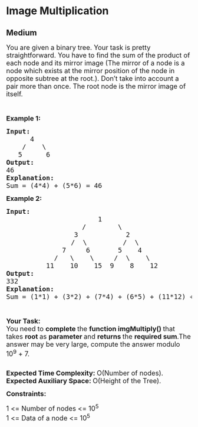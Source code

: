 # Image Multiplication
## Medium
<div class="problems_problem_content__Xm_eO"><p><span style="font-size:18px">You are given a binary tree. Your task is pretty straightforward. You have to find the sum of the product of each node and its mirror image (The mirror of a node is a node which exists at the mirror position of the node in opposite subtree at the root.). Don’t take into account a pair more than once. The root node is the mirror image of itself.</span></p>

<p>&nbsp;</p>

<p><strong><span style="font-size:18px">Example 1:</span></strong></p>

<pre><strong><span style="font-size:18px">Input:</span></strong>
<span style="font-size:18px">      4         </span>
<span style="font-size:18px">    /    \</span>
<span style="font-size:18px">   5      6</span>
<span style="font-size:18px"><strong>Output:</strong></span>
<span style="font-size:18px">46</span>
<span style="font-size:18px"><strong>Explanation:</strong></span>
<span style="font-size:18px">Sum = (4*4) + (5*6) = 46</span></pre>

<p><strong><span style="font-size:18px">Example 2:</span></strong></p>

<pre><strong><span style="font-size:18px">Input:</span></strong>
<span style="font-size:18px">                       1                 </span>
<span style="font-size:18px">                   /        \</span>
<span style="font-size:18px">                 3            2</span>
        <span style="font-size:18px">          /  \         /  \</span>
<span style="font-size:18px">              7     6       5    4</span>
<span style="font-size:18px">            /   \    \     /  \    \</span>
<span style="font-size:18px">          11    10    15  9    8    12</span>
<strong><span style="font-size:18px">Output:</span></strong>
<span style="font-size:18px">332</span>
<strong><span style="font-size:18px">Explanation:</span></strong>
<span style="font-size:18px">Sum = (1*1) + (3*2) + (7*4) + (6*5) + (11*12) + (15*9) = 332</span></pre>

<p>&nbsp;</p>

<p><span style="font-size:18px"><strong>Your Task:</strong><br>
You need to&nbsp;<strong>complete&nbsp;</strong>the&nbsp;<strong>function imgMultiply()&nbsp;</strong>that takes&nbsp;<strong>root&nbsp;</strong>as&nbsp;<strong>parameter&nbsp;</strong>and&nbsp;<strong>returns&nbsp;</strong>the&nbsp;<strong>required sum</strong>.The answer may be very large, compute the answer modulo 10<sup>9</sup>&nbsp;+ 7.</span></p>

<p><br>
<span style="font-size:18px"><strong>Expected Time Complexity:&nbsp;</strong>O(Number of nodes).<br>
<strong>Expected Auxiliary Space:&nbsp;</strong>O(Height of the Tree).</span></p>

<p><span style="font-size:18px"><strong>Constraints:</strong>&nbsp; &nbsp; &nbsp; &nbsp; &nbsp; &nbsp;&nbsp;</span></p>

<p><span style="font-size:18px">1 &lt;= Number of nodes &lt;= 10<sup>5</sup><br>
1 &lt;= Data of a node &lt;= 10<sup>5</sup></span></p>
</div>